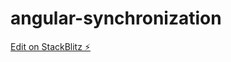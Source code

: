 # angular-synchronization

[Edit on StackBlitz ⚡️](https://stackblitz.com/edit/angular-synchronization)